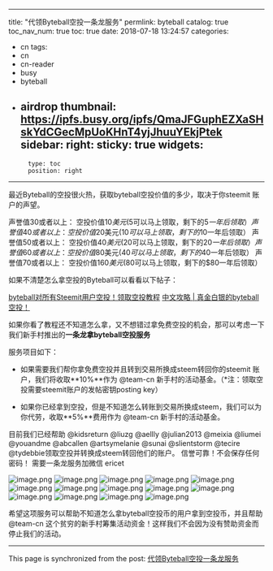 
---
title: "代领Byteball空投一条龙服务"
permlink: byteball
catalog: true
toc_nav_num: true
toc: true
date: 2018-07-18 13:24:57
categories:
- cn
tags:
- cn
- cn-reader
- busy
- byteball
- airdrop
thumbnail: https://ipfs.busy.org/ipfs/QmaJFGuphEZXaSHskYdCGecMpUoKHnT4yjJhuuYEkjPtek
sidebar:
    right:
        sticky: true
widgets:
    -
        type: toc
        position: right
---


最近Byteball的空投很火热，获取byteball空投价值的多少，取决于你steemit 账户的声望。

声誉值30或者以上： 空投价值$10美元($5可以马上领取，剩下的$5一年后领取）
声誉值40或者以上： 空投价值$20美元($10可以马上领取，剩下的$10一年后领取）
声誉值50或者以上： 空投价值$40美元($20可以马上领取，剩下的$20一年后领取）
声誉值60或者以上： 空投价值$80美元($40可以马上领取，剩下的$40一年后领取）
声誉值70或者以上： 空投价值$160美元($80可以马上领取，剩下的$80一年后领取）

如果不清楚怎么拿空投的Byteball可以看看以下帖子：

[byteball对所有Steemit用户空投！领取空投教程](https://steemit.com/cn/@xiguang/byteball-steemit)
[中文攻略 | 真金白银的byteball空投！](https://steemit.com/cn/@chann/or-byteball)

如果你看了教程还不知道怎么拿，又不想错过拿免费空投的机会，那可以考虑一下我们新手村推出的**一条龙拿byteball空投服务**

服务项目如下：
* 如果需要我们帮你拿免费空投并且转到交易所换成steem转回你的steemit 账户，我们将收取**10%**作为 @team-cn 新手村的活动基金。（*注：领取空投需要steemit账户的发帖密钥posting key）

* 如果你已经拿到空投，但是不知道怎么转账到交易所换成steem，我们可以为你代劳，收取**5%**费用作为 @team-cn 新手村的活动基金。


目前我们已经帮助 @kidsreturn @liuzg @aellly @julian2013 @meixia @liumei @youandme @abcallen @artsymelanie @sunai @slientstorm @tecire @tydebbie领取空投并转换成steem转回他们的账户。
信誉可靠！不会保存任何密码！
需要一条龙服务加微信 ericet

![image.png](https://ipfs.busy.org/ipfs/QmaJFGuphEZXaSHskYdCGecMpUoKHnT4yjJhuuYEkjPtek)
![image.png](https://ipfs.busy.org/ipfs/QmW3hqK19MmWLGVguPfrX3E33Gx9WmgPrkQGC28VyRysBw)
![image.png](https://ipfs.busy.org/ipfs/QmTBYhzhB1Gv6BRT8cF4C63fBBSfo4Sds4FdqqRAW4zHgT)
![image.png](https://ipfs.busy.org/ipfs/Qmdf8ifrR6RR2kzVjhP5mTJqvDubirtEpsYpm4X8LJKNve)
![image.png](https://ipfs.busy.org/ipfs/QmRnmGf2HRFDi7qPDokwNoxnikJ3SgWoQnsrd6FGpDKk45)
![image.png](https://ipfs.busy.org/ipfs/QmbeUxxqyhrxnDN8oJGqxdPnzPs5xNuMiaQCmVnPeQayAv)
![image.png](https://ipfs.busy.org/ipfs/QmapcRX161bqEHV4hWYxD8tao6z7GccEZQMgmdkLgURst8)
![image.png](https://ipfs.busy.org/ipfs/QmRmcrGYrck7oNKtoVdfznrYqh1KBK3YFhkG5CbHY2BC89)
![image.png](https://ipfs.busy.org/ipfs/QmW8FwHZ9pMVEtUa1JyMHPhEkBkjvmuQPBPNFLHGCyvV1w)
![image.png](https://ipfs.busy.org/ipfs/QmUxSp8boubnjUJPfz6cGA3uwX4fi2p5ka7EJZM1U2Wb7n)
![image.png](https://ipfs.busy.org/ipfs/QmaJAFRNi69GvWDA7FiYWj1hZFd4WCTJoBZ4eBx94rvkTS)
![image.png](https://ipfs.busy.org/ipfs/QmbhppgfGqEZ5ZpYR3nDp1k98QXM3oKTHrvPuuQtchuDsT)
![image.png](https://ipfs.busy.org/ipfs/Qmbrfmzvkha8NCzDPEmw2qL7EGTAtgyXCbBsj1mbnGyYpT)
![image.png](https://ipfs.busy.org/ipfs/QmQRBBig5SFsBPAgFzdA8HtQz1QDZanwvBK2kmaPYSk4cL)

希望这项服务可以帮助不知道怎么拿byteball空投币的用户拿到空投币，并且帮助 @team-cn 这个贫穷的新手村筹集活动资金！这样我们不会因为没有赞助资金而停止我们的活动。


- - -

This page is synchronized from the post: [代领Byteball空投一条龙服务](https://steemit.com/@team-cn/byteball)
